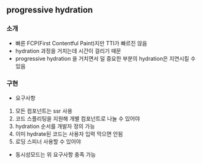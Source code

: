 ## progressive hydration
### 소개
- 빠른 FCP(First Contentful Paint)지만 TTI가 빠르진 않음
- hydration 과정을 거치는데 시간이 걸리기 때문
- progressive hydration 을 거치면서 덜 중요한 부분의 hydration은 지연시킬 수 있음
### 구현
- 요구사항
1. 모든 컴포넌트는 ssr 사용
2. 코드 스플리팅을 지원해 개별 컴포넌트로 나눌 수 있어야
3. hydration 순서를 개발자 정의 가능
4. 이미 hydrate된 코드는 사용자 입력 막으면 안됨
5. 로딩 스피너 사용할 수 있어야
- 동시성모드는 위 요구사항 충족 가능